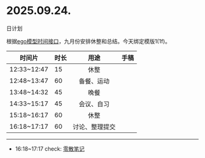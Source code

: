 # 2025.09.24.
日计划

根据[ego模型时间接口](https://gitee.com/hyg/blog/blob/master/timeflow.md)，九月份安排休整和总结。今天绑定模版1(1f)。

| 时间片 | 时长 | 用途 | 手稿 |
| --- | --- | :---: | --- |
| 12:33~12:47 | 15 | 休整 |  |
| 12:48~13:47 | 60 | 备餐、运动 |  |
| 13:48~14:32 | 45 | 晚餐 |  |
| 14:33~15:17 | 45 | 会议、自习 |  |
| 15:18~16:17 | 60 | 休整 |  |
| 16:18~17:17 | 60 | 讨论、整理提交 |  |

---

- 16:18~17:17	check: [零散笔记](../../draft/2025/20250924.01.md)
